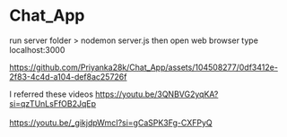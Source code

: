 # Chat_App

run server folder > nodemon server.js
then open web browser type localhost:3000

https://github.com/Priyanka28k/Chat_App/assets/104508277/0df3412e-2f83-4c4d-a104-def8ac25726f

I referred these videos
https://youtu.be/3QNBVG2yqKA?si=qzTUnLsFfOB2JqEp <br><br>
https://youtu.be/_gikjdpWmcI?si=gCaSPK3Fg-CXFPyQ
